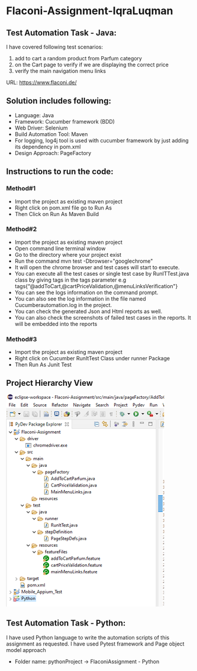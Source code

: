 # Flaconi-Assignment-IqraLuqman

## Test Automation Task - Java:
I have covered following test scenarios:
1. add to cart a random product from Parfum category
2. on the Cart page to verify if we are displaying the correct price
3. verify the main navigation menu links

URL: https://www.flaconi.de/

## Solution includes following:

- Language: Java
- Framework: Cucumber framework (BDD)
- Web Driver: Selenium
- Build Automation Tool: Maven
- For logging, log4j tool is used with cucumber framework by just adding its dependency in pom.xml
- Design Approach: PageFactory

## Instructions to run the code:

### Method#1
- Import the project as existing maven project
- Right click on pom.xml file go to Run As
- Then Click on Run As Maven Build

### Method#2
- Import the project as existing maven project
- Open command line terminal window
- Go to the directory where your project exist
- Run the command mvn test -Dbrowser="googlechrome"
- It will open the chrome browser and test cases will start to execute.
- You can execute all the test cases or single test case by RunITTest.java class by giving tags in the tags parameter e.g  tags{“@addToCart,@cartPriceValidation,@menuLinksVerification"}
- You can see the logs information on the command prompt.
- You can also see the log information in the file named Cucumberautomation.log in the project.
- You can check the generated Json and Html reports as well.
- You can also check the screenshots of failed test cases in the reports. It will be
embedded into the reports

### Method#3
- Import the project as existing maven project
- Right click on Cucumber RunItTest Class under runner Package
- Then Run As Junit Test

## Project Hierarchy View

![Alt text](https://github.com/iqra1/Flaconi-Assignment-IqraLuqman/blob/main/Flaconi-Assignment-Project-Hierarchy.PNG)

## Test Automation Task - Python:
I have used Python language to write the automation scripts of this assignment as requested. I have used Pytest framework and Page object model approach
 - Folder name: pythonProject -> FlaconiAssignment - Python

